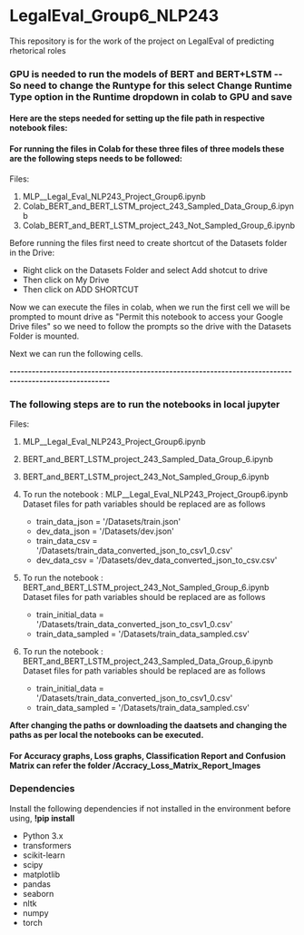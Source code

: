 # LegalEval_Group6_NLP243
This repository is for the work of the project on LegalEval of predicting rhetorical roles

### **GPU is needed to run the models of BERT and BERT+LSTM -- So need to change the Runtype for this select Change Runtime Type option in the Runtime dropdown in colab to GPU and save**

#### Here are the steps needed for setting up the file path in respective notebook files:

#### For running the files in Colab for these three files of three models these are the following steps needs to be followed:

Files:
1. MLP__Legal_Eval_NLP243_Project_Group6.ipynb
2. Colab_BERT_and_BERT_LSTM_project_243_Sampled_Data_Group_6.ipynb
3. Colab_BERT_and_BERT_LSTM_project_243_Not_Sampled_Group_6.ipynb

Before running the files first need to create shortcut of the Datasets folder in the Drive:
- Right click on the Datasets Folder and select Add shotcut to drive
- Then click on My Drive
- Then click on ADD SHORTCUT

Now we can execute the files in colab, when we run the first cell we will be prompted to mount drive as 
"Permit this notebook to access your Google Drive files" so we need to follow the prompts so the drive with the Datasets Folder is mounted.

Next we can run the following cells.

**-------------------------------------------------------------------------------------------------------**
### The following steps are to run the notebooks in local jupyter 

Files:
1. MLP__Legal_Eval_NLP243_Project_Group6.ipynb
2. BERT_and_BERT_LSTM_project_243_Sampled_Data_Group_6.ipynb
3. BERT_and_BERT_LSTM_project_243_Not_Sampled_Group_6.ipynb
1. To run the notebook : MLP__Legal_Eval_NLP243_Project_Group6.ipynb
Dataset files for path variables should be replaced are as follows
    * train_data_json = '/Datasets/train.json'
    * dev_data_json = '/Datasets/dev.json'
    * train_data_csv = '/Datasets/train_data_converted_json_to_csv1_0.csv'
    * dev_data_csv = '/Datasets/dev_data_converted_json_to_csv.csv'
    
2. To run the notebook : BERT_and_BERT_LSTM_project_243_Not_Sampled_Group_6.ipynb
Dataset files for path variables should be replaced are as follows
    * train_initial_data = '/Datasets/train_data_converted_json_to_csv1_0.csv'
    * train_data_sampled = '/Datasets/train_data_sampled.csv'
    
3. To run the notebook : BERT_and_BERT_LSTM_project_243_Sampled_Data_Group_6.ipynb
Dataset files for path variables should be replaced are as follows
    * train_initial_data = '/Datasets/train_data_converted_json_to_csv1_0.csv'
    * train_data_sampled = '/Datasets/train_data_sampled.csv'
    
**After changing the paths or downloading the daatsets and changing the paths as per local the notebooks can be executed.**
#### For Accuracy graphs, Loss graphs, Classification Report and Confusion Matrix can refer the folder /Accracy_Loss_Matrix_Report_Images


### Dependencies

Install the following dependencies if not installed in the environment before using, **!pip install**
   * Python 3.x
   * transformers
   * scikit-learn 
   * scipy 
   * matplotlib
   * pandas
   * seaborn
   * nltk
   * numpy
   * torch

